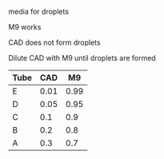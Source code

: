 media for droplets

M9 works

CAD does not form droplets

Dilute CAD with M9 until droplets are formed

| Tube | CAD  | M9   |
|------|------|------|
| E    | 0.01 | 0.99 |
| D    | 0.05 | 0.95 |
| C    | 0.1  | 0.9  |
| B    | 0.2  | 0.8  |
| A    | 0.3  | 0.7  |
